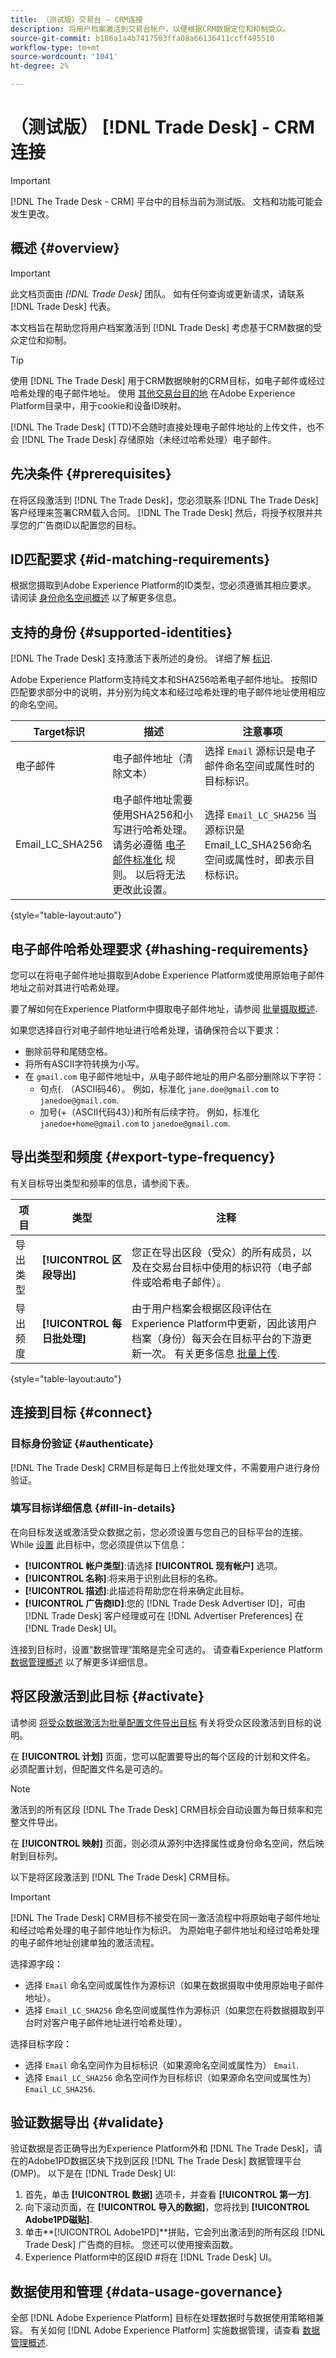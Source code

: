 ```yaml
---
title: （测试版）交易台 — CRM连接
description: 将用户档案激活到交易台帐户，以便根据CRM数据定位和抑制受众。
source-git-commit: b186a1a4b7417503ffa08a66136411ccff495510
workflow-type: tm+mt
source-wordcount: '1041'
ht-degree: 2%

---
```



# （测试版） [!DNL Trade Desk] - CRM连接

>[!IMPORTANT]
>
> [!DNL The Trade Desk - CRM] 平台中的目标当前为测试版。 文档和功能可能会发生更改。

## 概述 {#overview}

>[!IMPORTANT]
>
> 此文档页面由 *[!DNL Trade Desk]* 团队。 如有任何查询或更新请求，请联系 [!DNL Trade Desk] 代表。

本文档旨在帮助您将用户档案激活到 [!DNL Trade Desk] 考虑基于CRM数据的受众定位和抑制。

>[!TIP]
>
>使用 [!DNL The Trade Desk] 用于CRM数据映射的CRM目标，如电子邮件或经过哈希处理的电子邮件地址。 使用 [其他交易台目的地](/help/destinations/catalog/advertising/tradedesk.md) 在Adobe Experience Platform目录中，用于cookie和设备ID映射。

[!DNL The Trade Desk] (TTD)不会随时直接处理电子邮件地址的上传文件，也不会 [!DNL The Trade Desk] 存储原始（未经过哈希处理）电子邮件。

## 先决条件 {#prerequisites}

在将区段激活到 [!DNL The Trade Desk]，您必须联系 [!DNL The Trade Desk] 客户经理来签署CRM载入合同。 [!DNL The Trade Desk] 然后，将授予权限并共享您的广告商ID以配置您的目标。

## ID匹配要求 {#id-matching-requirements}

根据您摄取到Adobe Experience Platform的ID类型，您必须遵循其相应要求。 请阅读 [身份命名空间概述](https://experienceleague.adobe.com/docs/experience-platform/identity/namespaces.html?lang=zh-Hans) 以了解更多信息。

## 支持的身份 {#supported-identities}

[!DNL The Trade Desk] 支持激活下表所述的身份。 详细了解 [标识](/help/identity-service/namespaces.md).

Adobe Experience Platform支持纯文本和SHA256哈希电子邮件地址。 按照ID匹配要求部分中的说明，并分别为纯文本和经过哈希处理的电子邮件地址使用相应的命名空间。

| Target标识 | 描述 | 注意事项 |
|---|---|---|
| 电子邮件 | 电子邮件地址（清除文本） | 选择 `Email` 源标识是电子邮件命名空间或属性时的目标标识。 |
| Email_LC_SHA256 | 电子邮件地址需要使用SHA256和小写进行哈希处理。 请务必遵循 [电子邮件标准化](https://github.com/UnifiedID2/uid2docs/tree/main/api#email-address-normalization) 规则。 以后将无法更改此设置。 | 选择 `Email_LC_SHA256` 当源标识是Email_LC_SHA256命名空间或属性时，即表示目标标识。 |

{style=&quot;table-layout:auto&quot;}

## 电子邮件哈希处理要求 {#hashing-requirements}

您可以在将电子邮件地址摄取到Adobe Experience Platform或使用原始电子邮件地址之前对其进行哈希处理。

要了解如何在Experience Platform中摄取电子邮件地址，请参阅 [批量摄取概述](https://experienceleague.adobe.com/docs/experience-platform/ingestion/batch/overview.html?lang=en).

如果您选择自行对电子邮件地址进行哈希处理，请确保符合以下要求：

* 删除前导和尾随空格。
* 将所有ASCII字符转换为小写。
* 在 `gmail.com` 电子邮件地址中，从电子邮件地址的用户名部分删除以下字符：
   * 句点(. （ASCII码46）。 例如，标准化 `jane.doe@gmail.com` to `janedoe@gmail.com`.
   * 加号(+（ASCII代码43）)和所有后续字符。 例如，标准化 `janedoe+home@gmail.com` to `janedoe@gmail.com`.

## 导出类型和频度 {#export-type-frequency}

有关目标导出类型和频率的信息，请参阅下表。

| 项目 | 类型 | 注释 |
---------|----------|---------|
| 导出类型 | **[!UICONTROL 区段导出]** | 您正在导出区段（受众）的所有成员，以及在交易台目标中使用的标识符（电子邮件或哈希电子邮件）。 |
| 导出频度 | **[!UICONTROL 每日批处理]** | 由于用户档案会根据区段评估在Experience Platform中更新，因此该用户档案（身份）每天会在目标平台的下游更新一次。 有关更多信息 [批量上传](https://experienceleague.adobe.com/docs/experience-platform/destinations/destination-types.html?lang=en#file-based). |

{style=&quot;table-layout:auto&quot;}

## 连接到目标 {#connect}

### 目标身份验证 {#authenticate}

[!DNL The Trade Desk] CRM目标是每日上传批处理文件，不需要用户进行身份验证。

### 填写目标详细信息 {#fill-in-details}

在向目标发送或激活受众数据之前，您必须设置与您自己的目标平台的连接。 While [设置](https://experienceleague.adobe.com/docs/experience-platform/destinations/ui/connect-destination.html?lang=en) 此目标中，您必须提供以下信息：

* **[!UICONTROL 帐户类型]**:请选择 **[!UICONTROL 现有帐户]** 选项。
* **[!UICONTROL 名称]**:将来用于识别此目标的名称。
* **[!UICONTROL 描述]**:此描述将帮助您在将来确定此目标。
* **[!UICONTROL 广告商ID]**:您的 [!DNL Trade Desk Advertiser ID]，可由 [!DNL Trade Desk] 客户经理或可在 [!DNL Advertiser Preferences] 在 [!DNL Trade Desk] UI。

连接到目标时，设置“数据管理”策略是完全可选的。 请查看Experience Platform [数据管理概述](https://experienceleague.adobe.com/docs/experience-platform/data-governance/policies/overview.html?lang=en) 以了解更多详细信息。

## 将区段激活到此目标 {#activate}

请参阅 [将受众数据激活为批量配置文件导出目标](https://experienceleague.adobe.com/docs/experience-platform/destinations/ui/activate/activate-batch-profile-destinations.html?lang=en) 有关将受众区段激活到目标的说明。

在 **[!UICONTROL 计划]** 页面，您可以配置要导出的每个区段的计划和文件名。 必须配置计划，但配置文件名是可选的。

>[!NOTE]
>
>激活到的所有区段 [!DNL The Trade Desk] CRM目标会自动设置为每日频率和完整文件导出。

在 **[!UICONTROL 映射]** 页面，则必须从源列中选择属性或身份命名空间，然后映射到目标列。

以下是将区段激活到 [!DNL The Trade Desk] CRM目标。

>[!IMPORTANT]
>
> [!DNL The Trade Desk] CRM目标不接受在同一激活流程中将原始电子邮件地址和经过哈希处理的电子邮件地址作为标识。 为原始电子邮件地址和经过哈希处理的电子邮件地址创建单独的激活流程。

选择源字段：

* 选择 `Email` 命名空间或属性作为源标识（如果在数据摄取中使用原始电子邮件地址）。
* 选择 `Email_LC_SHA256` 命名空间或属性作为源标识（如果您在将数据摄取到平台时对客户电子邮件地址进行哈希处理）。

选择目标字段：

* 选择 `Email` 命名空间作为目标标识（如果源命名空间或属性为） `Email`.
* 选择 `Email_LC_SHA256` 命名空间作为目标标识（如果源命名空间或属性为） `Email_LC_SHA256`.

## 验证数据导出 {#validate}

验证数据是否正确导出为Experience Platform外和 [!DNL The Trade Desk]，请在的Adobe1PD数据区块下找到区段 [!DNL The Trade Desk] 数据管理平台(DMP)。 以下是在 [!DNL Trade Desk] UI:

1. 首先，单击 **[!UICONTROL 数据]** 选项卡，并查看 **[!UICONTROL 第一方]**.
2. 向下滚动页面，在 **[!UICONTROL 导入的数据]**，您将找到 **[!UICONTROL Adobe1PD磁贴]**.
3. 单击**[!UICONTROL Adobe1PD]**拼贴，它会列出激活到的所有区段 [!DNL Trade Desk] 广告商的目标。 您还可以使用搜索函数。
4. Experience Platform中的区段ID #将在 [!DNL Trade Desk] UI。

## 数据使用和管理 {#data-usage-governance}

全部 [!DNL Adobe Experience Platform] 目标在处理数据时与数据使用策略相兼容。 有关如何 [!DNL Adobe Experience Platform] 实施数据管理，请查看 [数据管理概述](/help/data-governance/home.md).

